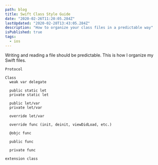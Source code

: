 ```yaml
---
path: blog
title: Swift Class Style Guide
date: "2020-02-26T11:20:05.284Z"
lastUpdated: "2020-02-28T13:43:05.284Z"
description: "How to organize your class files in a predictable way"
isPublished: true
tags:
  - ios
---
```


Writing and reading a file should be predictable. This is how I organize my Swift files.

```
Protocol

Class
  weak var delegate

  public static let
  private static let

  public let/var
  private let/var

  override let/var

  override func (init, deinit, viewDidLoad, etc.)

  @objc func

  public func

  private func

extension class
```
